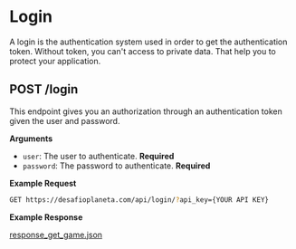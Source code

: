 # Login

A login is the authentication system used in order to get the authentication token. Without token, you can't access to private data. That help you to protect your application.

POST /login
---

This endpoint gives you an authorization through an authentication token given the user and password.

**Arguments**

* `user`: The user to authenticate. **Required**
* `password`: The password to authenticate. **Required**

**Example Request**

```bash
GET https://desafioplaneta.com/api/login/?api_key={YOUR API KEY}
```

**Example Response**

[response_get_game.json](responses/response_post_login.json)
